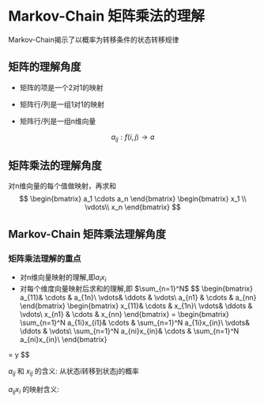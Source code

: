 
# Markov-Chain 矩阵乘法的理解

Markov-Chain揭示了以概率为转移条件的状态转移规律

## 矩阵的理解角度
- 矩阵的项是一个2对1的映射

- 矩阵行/列是一组1对1的映射

- 矩阵行/列是一组n维向量

$$a_{ij} : f(i,j) \rightarrow a$$

## 矩阵乘法的理解角度
对n维向量的每个值做映射，再求和
$$
\begin{bmatrix}
    a_1  \cdots a_n
\end{bmatrix}
\begin{bmatrix}
    x_1 \\
    \vdots\\
    x_n
\end{bmatrix}
$$

## Markov-Chain 矩阵乘法理解角度

### 矩阵乘法理解的重点

- 对n维向量映射的理解,即$a_ix_i$
- 对每个维度向量映射后求和的理解,即 $\sum_{n=1}^N$
$$
\begin{bmatrix}
    a_{11}& \cdots & a_{1n}\\
    \vdots&  \ddots & \vdots\\
    a_{n1} & \cdots & a_{nn}
\end{bmatrix}
\begin{bmatrix}
    x_{11}& \cdots & x_{1n}\\
    \vdots&  \ddots & \vdots\\
    x_{n1} & \cdots & x_{nn}
\end{bmatrix}
=
\begin{bmatrix}
    \sum_{n=1}^N a_{1i}x_{i1}& \cdots & \sum_{n=1}^N a_{1i}x_{in}\\
    \vdots&  \ddots & \vdots\\
    \sum_{n=1}^N a_{ni}x_{in}& \cdots & \sum_{n=1}^N a_{ni}x_{in}\\
\end{bmatrix}

=
y
$$

$a_{ij}$ 和 $x_{ij}$ 的含义: 从状态i转移到状态j的概率

$a_{ij}x_i$ 的映射含义:  
